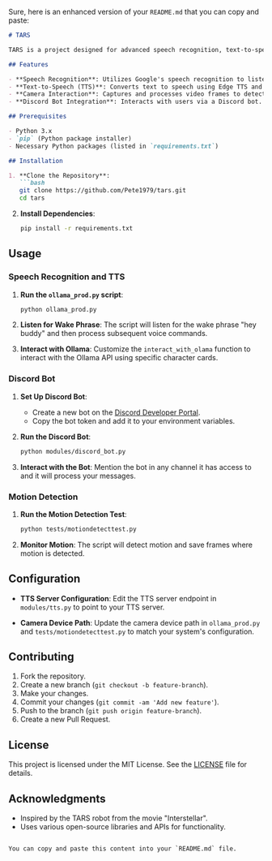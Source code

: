 Sure, here is an enhanced version of your `README.md` that you can copy and paste:

```markdown
# TARS

TARS is a project designed for advanced speech recognition, text-to-speech, and interaction with external APIs such as Ollama and Discord Bots.

## Features

- **Speech Recognition**: Utilizes Google's speech recognition to listen for wake phrases and commands.
- **Text-to-Speech (TTS)**: Converts text to speech using Edge TTS and custom TTS server.
- **Camera Interaction**: Captures and processes video frames to detect motion and perform OCR.
- **Discord Bot Integration**: Interacts with users via a Discord bot.

## Prerequisites

- Python 3.x
- `pip` (Python package installer)
- Necessary Python packages (listed in `requirements.txt`)

## Installation

1. **Clone the Repository**:
   ```bash
   git clone https://github.com/Pete1979/tars.git
   cd tars
   ```

2. **Install Dependencies**:
   ```bash
   pip install -r requirements.txt
   ```

## Usage

### Speech Recognition and TTS

1. **Run the `ollama_prod.py` script**:
   ```bash
   python ollama_prod.py
   ```

2. **Listen for Wake Phrase**:
   The script will listen for the wake phrase "hey buddy" and then process subsequent voice commands.

3. **Interact with Ollama**:
   Customize the `interact_with_olama` function to interact with the Ollama API using specific character cards.

### Discord Bot

1. **Set Up Discord Bot**:
   - Create a new bot on the [Discord Developer Portal](https://discord.com/developers/applications).
   - Copy the bot token and add it to your environment variables.

2. **Run the Discord Bot**:
   ```bash
   python modules/discord_bot.py
   ```

3. **Interact with the Bot**:
   Mention the bot in any channel it has access to and it will process your messages.

### Motion Detection

1. **Run the Motion Detection Test**:
   ```bash
   python tests/motiondetecttest.py
   ```

2. **Monitor Motion**:
   The script will detect motion and save frames where motion is detected.

## Configuration

- **TTS Server Configuration**:
  Edit the TTS server endpoint in `modules/tts.py` to point to your TTS server.

- **Camera Device Path**:
  Update the camera device path in `ollama_prod.py` and `tests/motiondetecttest.py` to match your system's configuration.

## Contributing

1. Fork the repository.
2. Create a new branch (`git checkout -b feature-branch`).
3. Make your changes.
4. Commit your changes (`git commit -am 'Add new feature'`).
5. Push to the branch (`git push origin feature-branch`).
6. Create a new Pull Request.

## License

This project is licensed under the MIT License. See the [LICENSE](LICENSE) file for details.

## Acknowledgments

- Inspired by the TARS robot from the movie "Interstellar".
- Uses various open-source libraries and APIs for functionality.
```

You can copy and paste this content into your `README.md` file.
